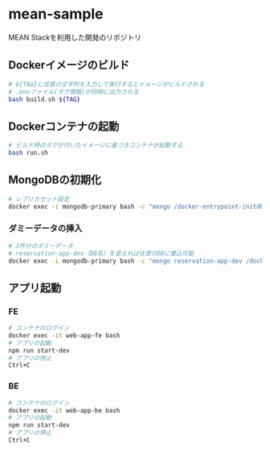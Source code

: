 # mean-sample

MEAN Stackを利用した開発のリポジトリ

## Dockerイメージのビルド

```bash
# ${TAG}に任意の文字列を入力して実行するとイメージがビルドされる
# .envファイル(タグ情報)が同時に出力される
bash build.sh ${TAG}
```

## Dockerコンテナの起動

```bash
# ビルド時のタグが付いたイメージに基づきコンテナが起動する
bash run.sh
```


## MongoDBの初期化

```bash
# レプリカセット設定
docker exec -i mongodb-primary bash -c "mongo /docker-entrypoint-initdb.d/init.js"
```

### ダミーデータの挿入

```bash
# 3件分のダミーデータ
# reservation-app-dev（DB名）を変えれば任意のDBに書込可能
docker exec -i mongodb-primary bash -c "mongo reservation-app-dev /docker-entrypoint-initdb.d/dummy-data.js"
```

## アプリ起動

### FE
```bash
# コンテナのログイン
docker exec -it web-app-fe bash
# アプリの起動
npm run start-dev
# アプリの停止
Ctrl+C
```

### BE
```bash
# コンテナのログイン
docker exec -it web-app-be bash
# アプリの起動
npm run start-dev
# アプリの停止
Ctrl+C
```
